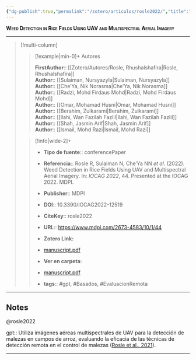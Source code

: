 ```yaml
---
{"dg-publish":true,"permalink":"/zotero/articulos/rosle2022/","title":"Weed Detection in Rice Fields Using UAV and Multispectral Aerial Imagery","tags":["#zotero"]}
---
```



<span style="font-variant:small-caps; font-weight: bold;">Weed Detection in Rice Fields Using UAV and Multispectral Aerial Imagery</span>

---


> [!multi-column]
>
>> [!example|min-0]+ Autores
>> 
>> **FirstAuthor**:: [[Zotero/Autores/Rosle, Rhushalshafira\|Rosle, Rhushalshafira]]  
>> **Author**:: [[Sulaiman, Nursyazyla\|Sulaiman, Nursyazyla]]  
>> **Author**:: [[Che′Ya, Nik Norasma\|Che′Ya, Nik Norasma]]  
>> **Author**:: [[Radzi, Mohd Firdaus Mohd\|Radzi, Mohd Firdaus Mohd]]  
>> **Author**:: [[Omar, Mohamad Husni\|Omar, Mohamad Husni]]  
>> **Author**:: [[Berahim, Zulkarami\|Berahim, Zulkarami]]  
>> **Author**:: [[Ilahi, Wan Fazilah Fazlil\|Ilahi, Wan Fazilah Fazlil]]  
>> **Author**:: [[Shah, Jasmin Arif\|Shah, Jasmin Arif]]  
>> **Author**:: [[Ismail, Mohd Razi\|Ismail, Mohd Razi]]  
 >
>
>> [!info|wide-2]+
>>
>> - **Tipo de fuente**:: conferencePaper
>> - **Referencia**:: Rosle R, Sulaiman N, Che′Ya NN _et al._ (2022). Weed Detection in Rice Fields Using UAV and Multispectral Aerial Imagery. In: _IOCAG 2022_, 44. Presented at the IOCAG 2022. MDPI. 
>> -  **Publisher**:: MDPI
>> - **DOI**:: 10.3390/IOCAG2022-12519
>> - **CiteKey**:: rosle2022
>> - **URL**:: https://www.mdpi.com/2673-4583/10/1/44
>> - **Zotero Link:** 
>> - [manuscript.pdf](zotero://select/library/items/CMBH8B8G)
>>
>> - **Ver en carpeta**: 
>> - [manuscript.pdf](file://J:\OneDrive\Articulos\manuscript.pdf)
>> - **tags**:: #gpt, #Basados, #EvaluacionRemota



--- 

## Notes

@rosle2022

gpt:: Utiliza imágenes aéreas multispectrales de UAV para la detección de malezas en campos de arroz, evaluando la eficacia de las técnicas de detección remota en el control de malezas ([Rosle et al., 2021](zotero://select/library/items/FMXY7CAG)).






---







